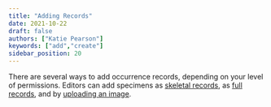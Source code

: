 ```yaml
---
title: "Adding Records"
date: 2021-10-22
draft: false
authors: ["Katie Pearson"]
keywords: ["add","create"]
sidebar_position: 20
---
```


There are several ways to add occurrence records, depending on your level of permissions. Editors can add specimens as [skeletal records](/Editor_Guide/Adding_Records/adding_skeletal_records), as [full records](/Editor_Guide/Adding_Records/adding_full_records), and by [uploading an image](/Editor_Guide/Adding_Records/adding_records_images).
